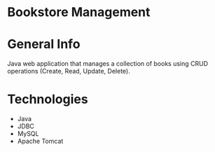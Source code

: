 # Bookstore Management

# General Info
Java web application that manages a collection of books using CRUD operations (Create, Read, Update, Delete).

# Technologies
* Java
* JDBC
* MySQL
* Apache Tomcat
